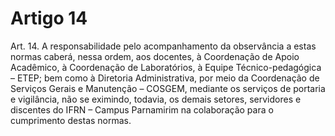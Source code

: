 # Artigo 14

Art. 14. A responsabilidade pelo acompanhamento da observância a estas normas caberá, nessa ordem, aos docentes, à Coordenação
de Apoio Acadêmico, à Coordenação de Laboratórios, à Equipe Técnico-pedagógica – ETEP; bem como à Diretoria Administrativa,
por meio da Coordenação de Serviços Gerais e Manutenção – COSGEM, mediante os serviços de portaria e vigilância, não se
eximindo, todavia, os demais setores, servidores e discentes do IFRN – Campus Parnamirim na colaboração para o cumprimento
destas normas.
